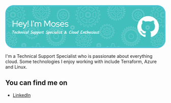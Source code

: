 <img src="https://raw.githubusercontent.com/AutoLyfe/AutoLyfe/master/github-header-image.png">

I'm a Technical Support Specialist who is passionate about everything cloud. Some technologies I enjoy working with include Terraform, Azure and Linux.  

## You can find me on
- <a href="https://www.linkedin.com/in/moses-morare">LinkedIn</a>
